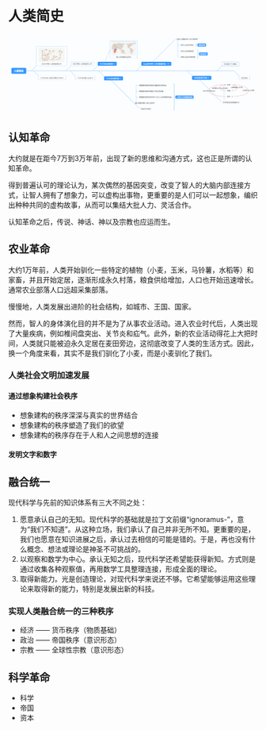 # 人类简史

[![人类简史](../assets/images/renleijianshi-overview.png "人类简史")](https://web.mindonmap.com/doc/2Et7lTfgInTeoXIc2lArpOqcWUE)

## 认知革命

大约就是在距今7万到3万年前，出现了新的思维和沟通方式，这也正是所谓的认知革命。

得到普遍认可的理论认为，某次偶然的基因突变，改变了智人的大脑内部连接方式，让智人拥有了想象力，可以虚构出事物，更重要的是人们可以一起想象，编织出种种共同的虚构故事，从而可以集结大批人力、灵活合作。

认知革命之后，传说、神话、神以及宗教也应运而生。

## 农业革命

大约1万年前，人类开始驯化一些特定的植物（小麦，玉米，马铃薯，水稻等）和家畜，并且开始定居，逐渐形成永久村落，粮食供给增加，人口也开始迅速增长。通常农业部落人口远超采集部落。

慢慢地，人类发展出进阶的社会结构，如城市、王国、国家。

然而，智人的身体演化目的并不是为了从事农业活动。进入农业时代后，人类出现了大量疾病，例如椎间盘突出、关节炎和疝气。此外，新的农业活动得花上大把时间，人类就只能被迫永久定居在麦田旁边，这彻底改变了人类的生活方式。因此，换一个角度来看，其实不是我们驯化了小麦，而是小麦驯化了我们。

### 人类社会文明加速发展

#### 通过想象构建社会秩序

- 想象建构的秩序深深与真实的世界结合
- 想象建构的秩序塑造了我们的欲望
- 想象建构的秩序存在于人和人之间思想的连接

#### 发明文字和数字

## 融合统一

现代科学与先前的知识体系有三大不同之处：

1. 愿意承认自己的无知。现代科学的基础就是拉丁文前缀“ignoramus-”，意为“我们不知道”。从这种立场，我们承认了自己并非无所不知。更重要的是，我们也愿意在知识进展之后，承认过去相信的可能是错的。于是，再也没有什么概念、想法或理论是神圣不可挑战的。
2. 以观察和数学为中心。承认无知之后，现代科学还希望能获得新知。方式则是通过收集各种观察值，再用数学工具整理连接，形成全面的理论。
3. 取得新能力。光是创造理论，对现代科学来说还不够。它希望能够运用这些理论来取得新的能力，特别是发展出新的科技。

### 实现人类融合统一的三种秩序

- 经济 —— 货币秩序（物质基础）
- 政治 —— 帝国秩序（意识形态）
- 宗教 —— 全球性宗教（意识形态）

## 科学革命

- 科学
- 帝国
- 资本
